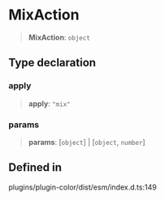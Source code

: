 # MixAction

> **MixAction**: `object`

## Type declaration

### apply

> **apply**: `"mix"`

### params

> **params**: \[`object`\] \| \[`object`, `number`\]

## Defined in

plugins/plugin-color/dist/esm/index.d.ts:149
